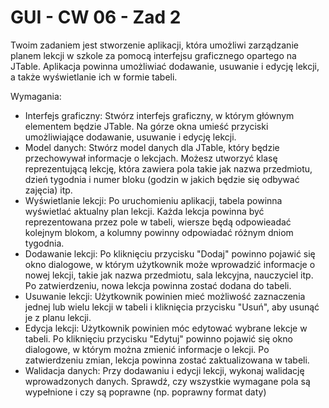 # GUI - CW 06 - Zad 2

Twoim zadaniem jest stworzenie aplikacji, która umożliwi zarządzanie planem lekcji w szkole za pomocą interfejsu graficznego opartego na JTable. Aplikacja powinna umożliwiać dodawanie, usuwanie i edycję lekcji, a także wyświetlanie ich w formie tabeli.

Wymagania:
- Interfejs graficzny: Stwórz interfejs graficzny, w którym głównym elementem będzie JTable. Na górze okna umieść przyciski umożliwiające dodawanie, usuwanie i edycję lekcji.
- Model danych: Stwórz model danych dla JTable, który będzie przechowywał informacje o lekcjach. Możesz utworzyć klasę reprezentującą lekcję, która zawiera pola takie jak nazwa przedmiotu, dzień tygodnia i numer bloku (godzin w jakich będzie się odbywać zajęcia) itp.
- Wyświetlanie lekcji: Po uruchomieniu aplikacji, tabela powinna wyświetlać aktualny plan lekcji. Każda lekcja powinna być reprezentowana przez pole w tabeli, wiersze będą odpowieadać kolejnym blokom, a kolumny powinny odpowiadać różnym dniom tygodnia.
- Dodawanie lekcji: Po kliknięciu przycisku "Dodaj" powinno pojawić się okno dialogowe, w którym użytkownik może wprowadzić informacje o nowej lekcji, takie jak nazwa przedmiotu, sala lekcyjna, nauczyciel itp. Po zatwierdzeniu, nowa lekcja powinna zostać dodana do tabeli.
- Usuwanie lekcji: Użytkownik powinien mieć możliwość zaznaczenia jednej lub wielu lekcji w tabeli i kliknięcia przycisku "Usuń", aby usunąć je z planu lekcji.
- Edycja lekcji: Użytkownik powinien móc edytować wybrane lekcje w tabeli. Po kliknięciu przycisku "Edytuj" powinno pojawić się okno dialogowe, w którym można zmienić informacje o lekcji. Po zatwierdzeniu zmian, lekcja powinna zostać zaktualizowana w tabeli.
- Walidacja danych: Przy dodawaniu i edycji lekcji, wykonaj walidację wprowadzonych danych. Sprawdź, czy wszystkie wymagane pola są wypełnione i czy są poprawne (np. poprawny format daty)